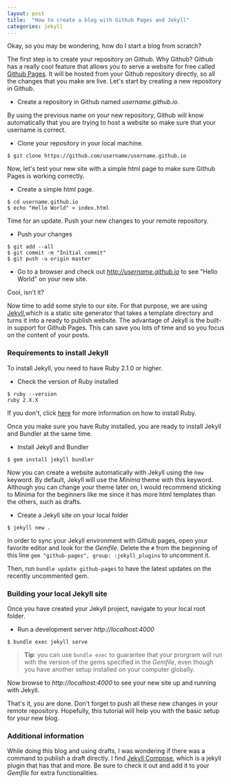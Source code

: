 ```yaml
---
layout: post
title:  "How to create a blog with Github Pages and Jekyll"
categories: jekyll
---
```

Okay, so you may be wondering, how do I start a blog from scratch?

The first step is to create your repository on Github. Why Github? Github has
a really cool feature that allows you to serve a website for free called
[Github Pages](https://pages.github.com/).
It will be hosted from your Github repository directly, so all the changes that
you make are live. Let's start by creating a new repository in Github.

* Create a repository in Github named *username.github.io*.

By using the previous name on your new repository, Github will know automatically
that you are trying to host a website so make sure that your username is correct.

* Clone your repository in your local machine.

```
$ git clone https://github.com/username/username.github.io
```

Now, let's test your new site with a simple html page to make sure Github Pages
is working correctly.

* Create a simple html page.

```
$ cd username.github.io
$ echo "Hello World" > index.html
```

Time for an update. Push your new changes to your remote repository.

* Push your changes

```
$ git add --all
$ git commit -m "Initial commit"
$ git push -u origin master
```

* Go to a browser and check out *http://username.github.io* to see "Hello World"
on your new site.

Cool, isn't it?

Now time to add some style to our site. For that purpose, we are using
[Jekyll](https://jekyllrb.com/docs/home/),which is a static site generator that
takes a template directory and turns it into a ready to publish website. The
advantage of Jekyll is the built-in support for Github Pages. This can
save you lots of time and so you focus on the content of your posts.

### **Requirements to install Jekyll**

To install Jekyll, you need to have Ruby 2.1.0 or higher.

* Check the version of Ruby installed

```
$ ruby --version
ruby 2.X.X
```

If you don't, click [here](https://www.ruby-lang.org/en/downloads/)
for more information on how to install Ruby.

Once you make sure you have Ruby installed, you are ready to install Jekyll and
Bundler at the same time.

* Install Jekyll and Bundler

```
$ gem install jekyll bundler
```

Now you can create a website automatically with Jekyll using the `ǹew` keyword.
By default, Jekyll will use the *Minima* theme with this keyword. Although you
can change your theme later on, I would recommend sticking to Minima for the
beginners like me since it has more html templates than the others, such as
drafts.

* Create a Jekyll site on your local folder

```
$ jekyll new .
```

In order to sync your Jekyll environment with Github pages, open your favorite
editor and look for the *Gemfile*. Delete the `#` from the
beginning of this line `gem "github-pages", group: :jekyll_plugins`
to uncomment it.

Then, run `bundle update github-pages` to have the latest updates on the recently
uncommented gem.


### **Building your local Jekyll site**

Once you have created your Jekyll project, navigate to your local root folder.

* Run a development server *http://localhost:4000*

```
$ bundle exec jekyll serve
```

> **Tip**: you can use `bundle exec` to guarantee that your prorgram will run with
the version of the gems specified in the *Gemfile*, even though you have
another setup installed on your computer globally.

Now browse to *http://localhost:4000* to see your new site up and running
with Jekyll.

That's it, you are done. Don't forget to push all these new changes in your
remote repository. Hopefully, this tutorial will help you with the basic
setup for your new blog.

### **Additional information**

While doing this blog and using drafts, I was wondering if there was a command
to publish a draft directly. I find
[Jekyll Compose](https://github.com/jekyll/jekyll-compose), which is a jekyll
plugin that has that and more. Be sure to check it out and add it to your
*Gemfile* for extra functionalities.
